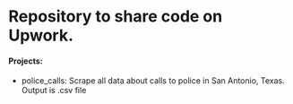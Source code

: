 # Repository to share code on Upwork.  
#### Projects: 
- police_calls: Scrape all data about calls to police in San Antonio, Texas. Output is .csv file 